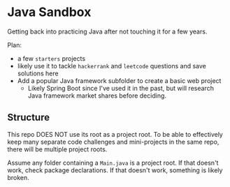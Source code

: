 # Java Sandbox

Getting back into practicing Java after not touching it for a few years.

Plan:

- a few `starters` projects
- likely use it to tackle `hackerrank` and `leetcode` questions and save
solutions here
- Add a popular Java framework subfolder to create a basic web project
    - Likely Spring Boot since I've used it in the past, but will research
    Java framework market shares before deciding.

## Structure
This repo DOES NOT use its root as a project root. To be able to effectively
keep many separate code challenges and mini-projects in the same repo, there
will be multiple project roots.

Assume any folder containing a `Main.java` is a project root. If that doesn't
work, check package declarations. If that doesn't work, something is likely
broken.
